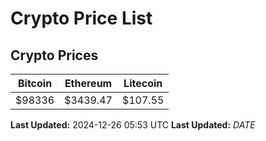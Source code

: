 # Crypto Price List

## Crypto Prices
| Bitcoin | Ethereum | Litecoin |
| ------- | -------- | -------- |
| $98336 | $3439.47 | $107.55 |
**Last Updated:** 2024-12-26 05:53 UTC
**Last Updated:** $DATE$
